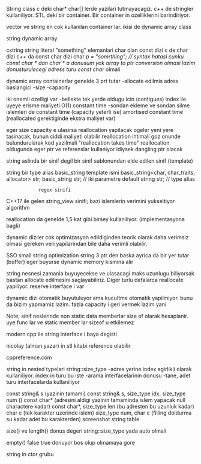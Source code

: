 String class
c deki char* char[] lerde yazilari tutmayacagiz.
c++ de stringler kullaniliyor.
STL deki bir container.
Bir container in ozelliklerini barindiriyor.

vector ve string en cok kullanilan container lar.
ikisi de dynamic array class

string dynamic array

cstring
string literal "something"
elemanlari char olan const dizi
c de char dizi
c++ da const char dizi
char *p = "somrthing"; // syntax hatasi
cunku const char *  dan char * a donusum yok
array to ptr conversion olmasi lazim
donusturulecegi adress turu const char* olmali

dynamic array containerlar genelde 3 prt tutar
-allocate edilmis adres baslangici
-size
-capacity

iki onemli ozelligi var
-bellekte tek yerde oldugu icin (contigues) index ile uyeye erisme maliyeti O(1) constant time
-sondan ekleme ve sondan silme islemleri de constant time (capacity yeterli ise)
amortised constant time (reallocated gerektiginde ekstra maliyet var)

eger size capacity e ulasirsa reallocation yapilacak
ogeler yeni yere tasinacak, bunun ciddi maliyeti olabilir
reallocation ihtimali goz onunde bulundurularak kod yazilmali
"reallocation takes time"
reallocation oldugunda eger ptr ve referenslar kullaniyor idiysek dangling ptr olacak

string aslinda bir sinif degil
bir sinif sablonundan elde edilen sinif (template)

string bir type alias
basic_string template ismi
basic_string<char, char_traits<char>, allocator<char>> str;
basic_string<char> str; // iki parametre default
string str; // type alias

				regex sinifi
C++17 ile gelen string_view sinifi; bazi islemlerin verimini yukseltiyor
				algorithm


reallocation da genelde 1,5 kat gibi birsey kullaniliyor. (implementasyona bagli)

dynamic diziler cok optimizasyon edildiginden teorik olarak daha verimsiz olmasi gereken veri yapilarindan bile daha verimli olabilir.

SSO small string optimization
string 3 ptr den baska ayrica da bir yer tutar (buffer)
eger buyurse dynamic memory kismina alir

string nesnesi zamanla buyuyecekse ve ulasacagi maks uzunlugu biliyorsak bastan allocate edilmesini saglayabiliriz. Diger turlu defalarca reallocate yapiliyor.
reserve interface i var

dynamic dizi otomatik buyutuluyor ama kucultme otomatik yapilmiyor.
bunu da bizim yapmamiz lazim. fazla capacity i geri vermek lazim yani

Note; sinif neslerinde non static data memberlar size of olarak hesaplanir.
uye func lar ve static member lar sizeof u etkilemez

modern cpp ile string interface i baya degisti

nicolay (alman yazar) in stl kitabi reference olabilir

cppreference.com

string in nested typelari
string::size_type
-adres yerine index agirlikli olarak kullaniliyor. index in turu bu iste
-arama interfacelarinin donusu
-tane, adet turu interfacelarda kullaniliyor 

const string& s (yazinin tamami)
const string& s, size_type idx, size_type num ()
const char* (adresini aldigi yazinin tamaminda islem yapacak null charactere kadar)
const char*, size_type len (bu adresten bu uzunluk kadar)
char c (tek karakter uzerinde islem)
size_type num, char c (filling doldurma su kadar adet bu karakterden)
screenshot string table

size() ve length()
donus degeri string::size_type yada auto olmali

empty() false true donuyor bos olup olmamaya gore

string in ctor grubu




